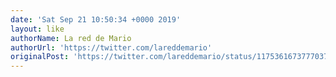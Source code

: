 ```yaml
---
date: 'Sat Sep 21 10:50:34 +0000 2019'
layout: like
authorName: La red de Mario
authorUrl: 'https://twitter.com/lareddemario'
originalPost: 'https://twitter.com/lareddemario/status/1175361673777037312'
---
```

